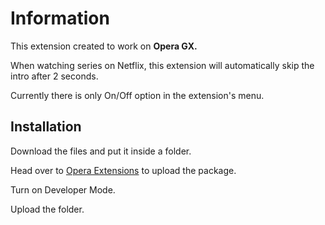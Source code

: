# Information
This extension created to work on **Opera GX.** 

When watching series on Netflix, this extension will automatically skip the intro after 2 seconds. 

Currently there is only On/Off option in the extension's menu.

## Installation

Download the files and put it inside a folder.

Head over to [Opera Extensions](opera://extensions) to upload the package.

Turn on Developer Mode.

Upload the folder.
